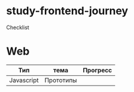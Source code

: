 # study-frontend-journey
Checklist

# Web

 Тип| тема | Прогресс
------------ | ------------- | -------------
Javascript | Прототипы  | 
